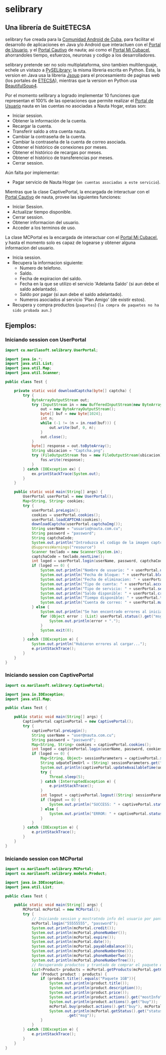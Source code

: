 selibrary
=========
## Una librería de SuitETECSA

selibrary fue creada para la [Comunidad Android de Cuba](https://jorgen.cubava.cu/), para facilitar el desarrollo de
aplicaciones en Java y/o Android que interactuen con el [Portal de Usuario](https://www.portal.nauta.cu/),
y el [Portal Cautivo](https://secure.etecsa.net:8443/) de nauta; asi como el
[Portal Mi Cubacel](https://mi.cubacel.net), ahorrandoles tiempo, esfuerzos, neuronas y codigo a los desarrolladores.
 
selibrary pretende ser no solo multiplataforma, sino tambien multilenguaje, echele un vistazo a
[PySELibrary](https://github.com/marilasoft/PySELibrary/); la misma libreria escrita en Python.
Esta, la version en Java usa la libreria [Jsoup](https://jsoup.org/) para el procesamiento de paginas web (los portales
de [ETECSA](http://www.etecsa.cu)), mientras que la version en Python usa
[BeautifulSoup4](http://www.crummy.com/software/BeautifulSoup/bs4/).

Por el momento selibrary a logrado implementar 10 funciones que representan el 100% de
las operaciones que permite realizar el [Portal de Usuario](https://www.portal.nauta.cu/) nauta en las cuentas no
asociadas a Nauta Hogar, estas son:
* Iniciar session.
* Obtener la información de la cuenta.
* Recargar la cuenta.
* Transferir saldo a otra cuenta nauta.
* Cambiar la contraseña de la cuenta.
* Cambiar la contraseña de la cuenta de correo asociada.
* Obtener el histórico de conexiones por meses.
* Obtener el histórico de recargas por meses.
* Obtener el histórico de transferencias por meses.
* Cerrar session.

Aún falta por implementar:
* Pagar servicio de Nauta Hogar (`en cuentas asociadas a este servicio`).

Mientras que la clase CaptivePortal, la encargada de interactuar con el 
[Portal Cautivo](https://secure.etecsa.net:8443/) de nauta, provee las siguientes funciones:
* Iniciar Session.
* Actualizar tiempo disponible.
* Cerrar session.
* Obtener informacion del usuario.
* Acceder a los terminos de uso.

La clase MCPortal es la encargada de interactuar con el [Portal Mi Cubacel](https://mi.cubacel.net),
y hasta el momento solo es capaz de logearse y obtener alguna informacion del usuario.
* Inicia session.
* Recupera la informacion siguiente:
    * Numero de telefono.
    * Saldo.
    * Fecha de expiracion del saldo.
    * Fecha en la que se utilizo el servicio 'Adelanta Saldo' (si aun debe el saldo adelantado).
    * Saldo por pagar (si aun debe el saldo adelantado).
    * Numeros asociados al servicio 'Plan Amigo' (de existir estos).
* Recupera y compra productos (`paquetes`) (`la compra de paquetes no ha sido probada aun.`)


## Ejemplos:

### Iniciando session con UserPortal

```java
import cu.marilasoft.selibrary.UserPortal;

import java.io.*;
import java.util.List;
import java.util.Map;
import java.util.Scanner;

public class Test {

    private static void downloadCaptcha(byte[] captcha) {
        try {
            ByteArrayOutputStream out;
            try (InputStream in = new BufferedInputStream(new ByteArrayInputStream(captcha))) {
                out = new ByteArrayOutputStream();
                byte[] buf = new byte[1024];
                int n;
                while (-1 != (n = in.read(buf))) {
                    out.write(buf, 0, n);
                }
                out.close();
            }
            byte[] response = out.toByteArray();
            String ubicacion = "Captcha.png";
            try (FileOutputStream fos = new FileOutputStream(ubicacion)) {
                fos.write(response);
            }
        } catch (IOException ex) {
            ex.printStackTrace(System.out);
        }
    }

    public static void main(String[] args) {
        UserPortal userPortal = new UserPortal();
        Map<String, String> cookies;
        try {
            userPortal.preLogin();
            cookies = userPortal.cookies();
            userPortal.loadCAPTCHA(cookies);
            downloadCaptcha(userPortal.captchaImg());
            String userName = "usuario@nauta.com.cu";
            String password = "password";
            String captchaCode;
            System.out.println("Introduzca el codigo de la imagen captcha: ");
            @SuppressWarnings("resource")
            Scanner teclado = new Scanner(System.in);
            captchaCode = teclado.nextLine();
            int loged = userPortal.login(userName, password, captchaCode, cookies);
            if (loged == 0) {
                System.out.println("Nombre de usuario: " + userPortal.userName());
                System.out.println("Fecha de bloque: " + userPortal.blockDate());
                System.out.println("Fecha de eliminacion: " + userPortal.delDate());
                System.out.println("Tipo de cuenta: " + userPortal.accountType());
                System.out.println("Tipo de servicio: " + userPortal.serviceType());
                System.out.println("Saldo disponible: " + userPortal.credit());
                System.out.println("Tiempo disponible: " + userPortal.time());
                System.out.println("Cuenta de correo: " + userPortal.mailAccount());
            } else {
                System.out.println("Se han encontrado errores al iniciar session: ");
                for (Object error : (List) userPortal.status().get("msg")) {
                    System.out.println(error + ".");
                }
                System.exit(0);
            }
        } catch (IOException e) {
            System.out.println("Hubieron errores al cargar...");
            e.printStackTrace();
        }
    }
}
```

### Iniciando session con CaptivePortal

```java
import cu.marilasoft.selibrary.CaptivePortal;

import java.io.IOException;
import java.util.Map;

public class Test {

    public static void main(String[] args) {
        CaptivePortal captivePortal = new CaptivePortal();
        try {
            captivePortal.preLogin();
            String userName = "user@nauta.com.cu";
            String password = "password";
            Map<String, String> cookies = captivePortal.cookies();
            int loged = captivePortal.login(userName, password, cookies);
            if (loged == 0) {
                Map<String, Object> sessionParameters = captivePortal.sessionParameters();
                String udpateTimeUrl = (String) sessionParameters.get("updateTimeUrl");
                System.out.println(captivePortal.updateAvailableTime(udpateTimeUrl, cookies));
                try {
                    Thread.sleep(5);
                } catch (InterruptedException e) {
                    e.printStackTrace();
                }
                int logout = captivePortal.logout((String) sessionParameters.get("logoutUrl"), cookies);
                if (logout == 0) {
                    System.out.println("SUCCESS: " + captivePortal.status().get("msg"));
                } else {
                    System.out.println("ERROR: " + captivePortal.status().get("msg"));
                }
            }
        } catch (IOException e) {
            e.printStackTrace();
        }
    }
}
```

### Iniciando session con MCPortal

```java
import cu.marilasoft.selibrary.MCPortal;
import cu.marilasoft.selibrary.models.Product;

import java.io.IOException;
import java.util.List;

public class Test {

    public static void main(String[] args) {
        MCPortal mcPortal = new MCPortal();
        try {
            // Iniciando session y mostratndo info del usuario por pantalla
            mcPortal.login("55555555", "password");
            System.out.println(mcPortal.credit());
            System.out.println(mcPortal.phoneNumber());
            System.out.println(mcPortal.expire());
            System.out.println(mcPortal.date());
            System.out.println(mcPortal.payableBalance());
            System.out.println(mcPortal.phoneNumberOne());
            System.out.println(mcPortal.phoneNumberTwo());
            System.out.println(mcPortal.phoneNumberTree());
            // Recuperando productos y trantado de comprar el paquete de 1GB
            List<Product> products = mcPortal.getProducts(mcPortal.getCookies());
            for (Product product : products) {
                if (product.title().equals("Paquete 1GB")){
                    System.out.println(product.title());
                    System.out.println(product.description());
                    System.out.println(product.price());
                    System.out.println(product.actions().get("mostInfo"));
                    System.out.println(product.actions().get("buy"));
                    mcPortal.buy(product.actions().get("buy"), mcPortal.getCookies());
                    System.out.println(mcPortal.getStatus().get("status").toUpperCase() + ": " + mcPortal.getStatus()
                            .get("msg"));
                }
            }
        } catch (IOException e) {
            e.printStackTrace();
        }
    }
}
```
